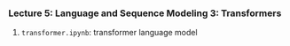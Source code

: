 ### Lecture 5: Language and Sequence Modeling 3: Transformers

1. `transformer.ipynb`: transformer language model
